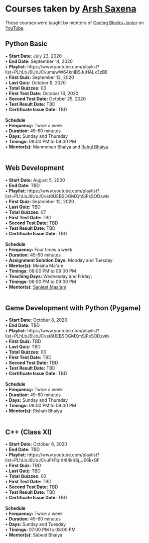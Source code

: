 <h1>Courses taken by <a href="https://www.instagram.com/arsh.saxena02">Arsh Saxena</a></h1>
<p>These courses were taught by mentors of <a href="jr.codingblocks.com">Coding Blocks Junior</a> on <a href="https://www.youtube.com/channel/UC8lf0KIoz_PMaYCDx4q0pDA">YouTube</a>.</p>
<h2>Python Basic</h2>
• <b>Start Date:</b> July 23, 2020 <br>
• <b>End Date:</b> September 14, 2020 <br>
• <b>Playlist:</b> https://www.youtube.com/playlist?list=PLhLbJ9UoJCvumawW64knIBSJuHALx3zBE <br>
• <b>First Quiz:</b> September 12, 2020 <br>
• <b>Last Quiz:</b> October 8, 2020 <br>
• <b>Total Quizzes:</b> 03 <br>
• <b>First Test Date:</b> October 18, 2020 <br>
• <b>Second Test Date:</b> October 25, 2020 <br>
• <b>Test Result Date:</b> TBD <br>
• <b>Certificate Issue Date:</b> TBD <br>
<br>
<b>Schedule</b><br>
• <b>Frequency:</b> Twice a week <br>
• <b>Duration:</b> 45-60 minutes <br>
• <b>Days:</b> Sunday and Thursday <br>
• <b>Timings:</b> 08:00 PM to 09:00 PM <br>
• <b>Mentor(s):</b> Manmohan Bhaiya and <a href="https://www.github.com/RahulJanghu">Rahul Bhaiya</a>
<br><br>



<h2>Web Development</h2>
• <b>Start Date:</b> August 5, 2020 <br>
• <b>End Date:</b> TBD <br>
• <b>Playlist:</b> https://www.youtube.com/playlist?list=PLhLbJ9UoJCvst8UEBSOGMXmSjPsSODzwb<br>
• <b>First Quiz:</b> September 12, 2020 <br>
• <b>Last Quiz:</b> TBD <br>
• <b>Total Quizzes:</b> 07 <br>
• <b>First Test Date:</b> TBD <br>
• <b>Second Test Date:</b> TBD <br>
• <b>Test Result Date:</b> TBD <br>
• <b>Certificate Issue Date:</b> TBD <br>
<br>
<b>Schedule</b><br>
• <b>Frequency:</b> Four times a week <br>
• <b>Duration:</b> 45-60 minutes <br>
• <b>Assignment Solution Days:</b> Monday and Tuesday <br>
• <b>Mentor(s):</b> Mosina Ma'am <br>
• <b>Timings:</b> 08:00 PM to 09:00 PM <br>
• <b>Teaching Days:</b> Wednesday and Friday; <br>
• <b>Timings:</b> 08:00 PM to 09:00 PM <br>
• <b>Mentor(s):</b> <a href="https://www.github.com/sanjeetboora">Sanjeet Maa'am</a>
<br><br>



<h2>Game Development with Python (Pygame)</h2>
• <b>Start Date:</b> October 8, 2020 <br>
• <b>End Date:</b> TBD <br>
• <b>Playlist:</b> https://www.youtube.com/playlist?list=PLhLbJ9UoJCvst8UEBSOGMXmSjPsSODzwb <br>
• <b>First Quiz:</b> TBD <br>
• <b>Last Quiz:</b> TBD <br>
• <b>Total Quizzes:</b> 00 <br>
• <b>First Test Date:</b> TBD <br>
• <b>Second Test Date:</b> TBD <br>
• <b>Test Result Date:</b> TBD <br>
• <b>Certificate Issue Date:</b> TBD <br>
<br>
<b>Schedule</b><br>
• <b>Frequency:</b> Twice a week <br>
• <b>Duration:</b> 45-60 minutes <br>
• <b>Days:</b> Sunday and Thursday <br>
• <b>Timings:</b> 08:00 PM to 09:00 PM <br>
• <b>Mentor(s):</b> Rishab Bhaiya 
<br><br>



<h2>C++ (Class XI)</h2>
• <b>Start Date:</b> October 6, 2020 <br>
• <b>End Date:</b> TBD <br>
• <b>Playlist:</b> https://www.youtube.com/playlist?list=PLhLbJ9UoJCvuFH1qIX4I4khSj_JE6kxGF <br>
• <b>First Quiz:</b> TBD <br>
• <b>Last Quiz:</b> TBD <br>
• <b>Total Quizzes:</b> 00 <br>
• <b>First Test Date:</b> TBD <br>
• <b>Second Test Date:</b> TBD <br>
• <b>Test Result Date:</b> TBD <br>
• <b>Certificate Issue Date:</b> TBD <br>
<br>
<b>Schedule</b><br>
• <b>Frequency:</b> Twice a week <br>
• <b>Duration:</b> 45-60 minutes <br>
• <b>Days:</b> Sunday and Tuesday<br>
• <b>Timings:</b> 07:00 PM to 08:00 PM <br>
• <b>Mentor(s):</b> Sabeel Bhaiya 
